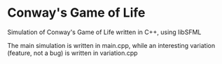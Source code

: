 # Conway's Game of Life 

Simulation of Conway's Game of Life written in C++, using libSFML

The main simulation is written in main.cpp, while an interesting variation (feature, not a bug) is written in variation.cpp
